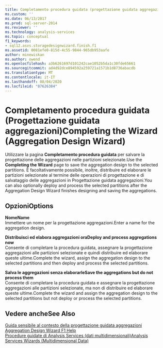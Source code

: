 ```yaml
---
title: Completamento procedura guidata (progettazione guidata aggregazioni) | Microsoft Docs
ms.custom: ''
ms.date: 06/13/2017
ms.prod: sql-server-2014
ms.reviewer: ''
ms.technology: analysis-services
ms.topic: conceptual
f1_keywords:
- sql12.asvs.storagedesignwizard.finish.f1
ms.assetid: 0081efe0-815d-4c55-9844-965db953aafe
author: minewiskan
ms.author: owend
ms.openlocfilehash: a3b6261697d101242cae1052b5da1c30fde65661
ms.sourcegitcommit: ad4d92dce894592a259721a1571b1d8736abacdb
ms.translationtype: MT
ms.contentlocale: it-IT
ms.lasthandoff: 08/04/2020
ms.locfileid: "87626384"
---
```

# <a name="completing-the-wizard-aggregation-design-wizard"></a><span data-ttu-id="032cf-102">Completamento procedura guidata (Progettazione guidata aggregazioni)</span><span class="sxs-lookup"><span data-stu-id="032cf-102">Completing the Wizard (Aggregation Design Wizard)</span></span>
  <span data-ttu-id="032cf-103">Utilizzare la pagina **Completamento procedura guidata** per salvare la progettazione delle aggregazioni nelle partizioni selezionate.</span><span class="sxs-lookup"><span data-stu-id="032cf-103">Use the **Completing the Wizard** page to save the aggregation design to the selected partitions.</span></span> <span data-ttu-id="032cf-104">È facoltativamente possibile, inoltre, distribuire ed elaborare le partizioni selezionate al termine delle operazioni di progettazione e di salvataggio delle aggregazioni in Progettazione guidata aggregazioni.</span><span class="sxs-lookup"><span data-stu-id="032cf-104">You can also optionally deploy and process the selected partitions after the Aggregation Design Wizard finishes designing and saving the aggregations.</span></span>  
  
## <a name="options"></a><span data-ttu-id="032cf-105">Opzioni</span><span class="sxs-lookup"><span data-stu-id="032cf-105">Options</span></span>  
 <span data-ttu-id="032cf-106">**Nome**</span><span class="sxs-lookup"><span data-stu-id="032cf-106">**Name**</span></span>  
 <span data-ttu-id="032cf-107">Immettere un nome per la progettazione aggregazioni.</span><span class="sxs-lookup"><span data-stu-id="032cf-107">Enter a name for the aggregation design.</span></span>  
  
 <span data-ttu-id="032cf-108">**Distribuisci ed elabora aggregazioni ora**</span><span class="sxs-lookup"><span data-stu-id="032cf-108">**Deploy and process aggregations now**</span></span>  
 <span data-ttu-id="032cf-109">Consente di completare la procedura guidata, assegnare la progettazione aggregazioni alle partizioni selezionate e quindi distribuire ed elaborare queste ultime.</span><span class="sxs-lookup"><span data-stu-id="032cf-109">Complete the wizard, assign the aggregation design to the selected partitions and then deploy and process the selected partitions.</span></span>  
  
 <span data-ttu-id="032cf-110">**Salva le aggregazioni senza elaborarle**</span><span class="sxs-lookup"><span data-stu-id="032cf-110">**Save the aggregations but do not process them**</span></span>  
 <span data-ttu-id="032cf-111">Consente di completare la procedura guidata e assegnare la progettazione aggregazioni alle partizioni selezionate, ma non di distribuire ed elaborare queste ultime.</span><span class="sxs-lookup"><span data-stu-id="032cf-111">Complete the wizard and assign the aggregation design to the selected partitions but not deploy or process the selected partitions.</span></span>  
  
## <a name="see-also"></a><span data-ttu-id="032cf-112">Vedere anche</span><span class="sxs-lookup"><span data-stu-id="032cf-112">See Also</span></span>  
 <span data-ttu-id="032cf-113">[Guida sensibile al contesto della progettazione guidata aggregazioni](aggregation-design-wizard-f1-help.md) </span><span class="sxs-lookup"><span data-stu-id="032cf-113">[Aggregation Design Wizard F1 Help](aggregation-design-wizard-f1-help.md) </span></span>  
 [<span data-ttu-id="032cf-114">Procedure guidate di Analysis Services &#40;dati multidimensionali&#41;</span><span class="sxs-lookup"><span data-stu-id="032cf-114">Analysis Services Wizards &#40;Multidimensional Data&#41;</span></span>](analysis-services-wizards-multidimensional-data.md)  
  
  
